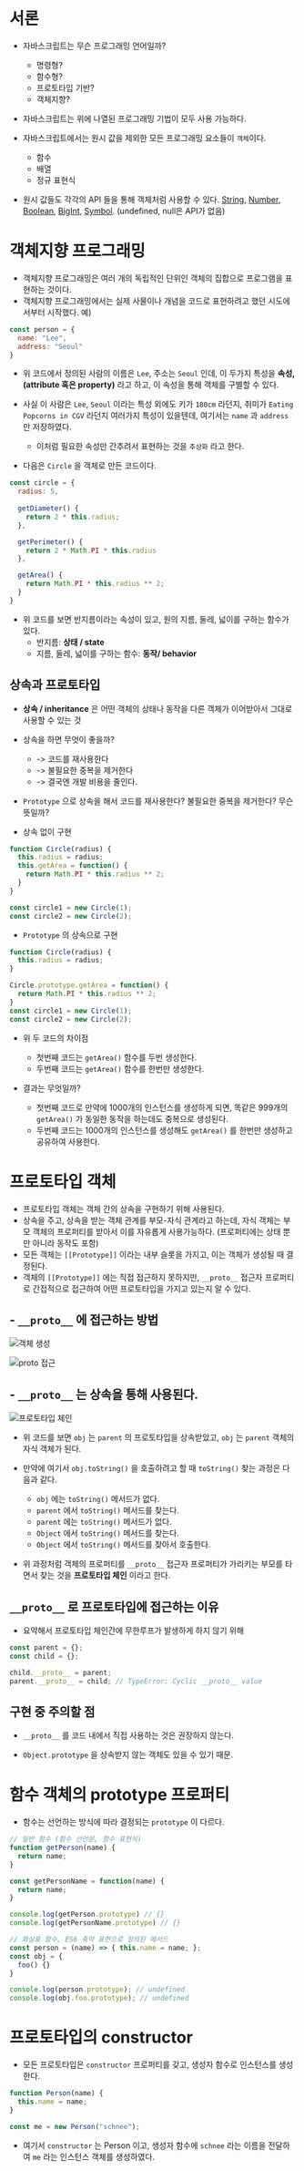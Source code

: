 # 서론

- 자바스크립트는 무슨 프로그래밍 언어일까?
  - 명령형?
  - 함수형?
  - 프로토타입 기반?
  - 객체지향?
- 자바스크립트는 위에 나열된 프로그래밍 기법이 모두 사용 가능하다.
  
- 자바스크립트에서는 원시 값을 제외한 모든 프로그래밍 요소들이 `객체`이다.
  - 함수
  - 배열
  - 정규 표현식
* 원시 값들도 각각의 API 들을 통해 객체처럼 사용할 수 있다. [String](https://developer.mozilla.org/en-US/docs/Web/JavaScript/Reference/Global_Objects/String), [Number](https://developer.mozilla.org/en-US/docs/Web/JavaScript/Reference/Global_Objects/Number), [Boolean](https://developer.mozilla.org/en-US/docs/Web/JavaScript/Reference/Global_Objects/Boolean), [BigInt](https://developer.mozilla.org/en-US/docs/Web/JavaScript/Reference/Global_Objects/BigInt), [Symbol](https://developer.mozilla.org/en-US/docs/Web/JavaScript/Reference/Global_Objects/Symbol). (undefined, null은 API가 없음)

# 객체지향 프로그래밍

- 객체지향 프로그래밍은 여러 개의 독립적인 단위인 객체의 집합으로 프로그램을 표현하는 것이다.
- 객체지향 프로그래밍에서는 실제 사물이나 개념을 코드로 표현하려고 했던 시도에서부터 시작했다.
예)
```javascript
const person = {
  name: "Lee",
  address: "Seoul"
}
```

- 위 코드에서 정의된 사람의 이름은 `Lee`, 주소는 `Seoul` 인데, 이 두가지 특성을 **속성, (attribute 혹은 property)** 라고 하고, 이 속성을 통해 객체를 구별할 수 있다.
- 사실 이 사람은 `Lee`, `Seoul` 이라는 특성 외에도 키가 `180cm` 라던지, 취미가 `Eating Popcorns in CGV` 라던지 여러가지 특성이 있을텐데, 여기서는 `name` 과 `address` 만 저장하였다.
  - 이처럼 필요한 속성만 간추려서 표현하는 것을 `추상화` 라고 한다.

- 다음은 `Circle` 을 객체로 만든 코드이다.

```javascript
const circle = {
  radius: 5,
  
  getDiameter() {
    return 2 * this.radius;
  },

  getPerimeter() {
    return 2 * Math.PI * this.radius
  },

  getArea() {
    return Math.PI * this.radius ** 2;
  }
}
```

- 위 코드를 보면 반지름이라는 속성이 있고, 원의 지름, 둘레, 넓이를 구하는 함수가 있다.
  - 반지름: **상태 / state**
  - 지름, 둘레, 넓이를 구하는 함수: **동작/ behavior**

## 상속과 프로토타입

- **상속 / inheritance** 은 어떤 객체의 상태나 동작을 다른 객체가 이어받아서 그대로 사용할 수 있는 것
- 상속을 하면 무엇이 좋을까?
  - -> 코드를 재사용한다
  - -> 불필요한 중복을 제거한다
  - -> 결국엔 개발 비용을 줄인다.

- `Prototype` 으로 상속을 해서 코드를 재사용한다? 불필요한 중복을 제거한다? 무슨 뜻일까?

- 상속 없이 구현
```javascript
function Circle(radius) {
  this.radius = radius;
  this.getArea = function() {
    return Math.PI * this.radius ** 2;
  }
}

const circle1 = new Circle(1);
const circle2 = new Circle(2);
```

- `Prototype` 의 상속으로 구현
```javascript
function Circle(radius) {
  this.radius = radius;
}

Circle.prototype.getArea = function() {
  return Math.PI * this.radius ** 2;
}
const circle1 = new Circle(1);
const circle2 = new Circle(2);
```

- 위 두 코드의 차이점
  - 첫번째 코드는 `getArea()` 함수를 두번 생성한다.
  - 두번째 코드는 `getArea()` 함수를 한번만 생성한다.

- 결과는 무엇일까?
  - 첫번째 코드로 만약에 1000개의 인스턴스를 생성하게 되면, 똑같은 999개의 `getArea()` 가 동일한 동작을 하는데도 중복으로 생성된다.
  - 두번째 코드는 1000개의 인스턴스를 생성해도 `getArea()` 를 한번만 생성하고 공유하여 사용한다.

# 프로토타입 객체

- 프로토타입 객체는 객체 간의 상속을 구현하기 위해 사용된다.
- 상속을 주고, 상속을 받는 객체 관계를 부모-자식 관계라고 하는데, 자식 객체는 부모 객체의 프로퍼티를 받아서 이를 자유롭게 사용가능하다. (프로퍼티에는 상태 뿐만 아니라 동작도 포함)
- 모든 객체는 `[[Prototype]]` 이라는 내부 슬롯을 가지고, 이는 객체가 생성될 때 결정된다.
- 객체의 `[[Prototype]]` 에는 직접 접근하지 못하지만, `__proto__` 접근자 프로퍼티로 간접적으로 접근하여 어떤 프로토타입을 가지고 있는지 알 수 있다.

## - `__proto__` 에 접근하는 방법

![객체 생성](./img/proto1.png)

![__proto__ 접근](./img/proto2.png)

## - `__proto__` 는 상속을 통해 사용된다.

![프로토타입 체인](./img/proto3.png)

- 위 코드를 보면 `obj` 는 `parent` 의 프로토타입을 상속받았고, `obj` 는 `parent` 객체의 자식 객체가 된다.

- 만약에 여기서 `obj.toString()` 을 호출하려고 할 때 `toString()` 찾는 과정은 다음과 같다.
  - `obj` 에는 `toString()` 메서드가 없다.
  - `parent` 에서 `toString()` 메서드를 찾는다.
  - `parent` 에는 `toString()` 메서드가 없다.
  - `Object` 에서 `toString()` 메서드를 찾는다.
  - `Object` 에서 `toString()` 메서드를 찾아서 호출한다.

- 위 과정처럼 객체의 프로퍼티를 `__proto__` 접근자 프로퍼티가 가리키는 부모를 타면서 찾는 것을 **프로토타입 체인** 이라고 한다.

## `__proto__` 로 프로토타입에 접근하는 이유

- 요약해서 프로토타입 체인간에 무한루프가 발생하게 하지 않기 위해

```javascript
const parent = {};
const child = {};

child.__proto__ = parent;
parent.__proto__ = child; // TypeError: Cyclic __proto__ value
```

## 구현 중 주의할 점

- `__proto__` 를 코드 내에서 직접 사용하는 것은 권장하지 않는다.
  
- `Object.prototype` 을 상속받지 않는 객체도 있을 수 있기 때문.

# 함수 객체의 prototype 프로퍼티

- 함수는 선언하는 방식에 따라 결정되는 `prototype` 이 다르다.

```javascript
// 일반 함수 (함수 선언문, 함수 표현식)
function getPerson(name) {
  return name;
}

const getPersonName = function(name) {
  return name;
}

console.log(getPerson.prototype) // {}
console.log(getPersonName.prototype) // {}

// 화살표 함수, ES6 축약 표현으로 정의된 메서드
const person = (name) => { this.name = name; };
const obj = {
  foo() {}
}

console.log(person.prototype); // undefined
console.log(obj.foo.prototype); // undefined
```

# 프로토타입의 constructor

- 모든 프로토타입은 `constructor` 프로퍼티를 갖고, 생성자 함수로 인스턴스를 생성한다.

```javascript
function Person(name) {
  this.name = name;
}

const me = new Person("schnee");
```

- 여기서 `constructor` 는 Person 이고, 생성자 함수에 `schnee` 라는 이름을 전달하여 `me` 라는 인스턴스 객체를 생성하였다.